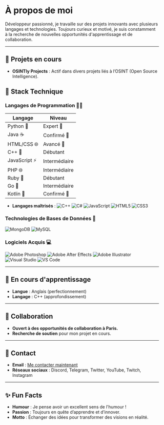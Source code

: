
# À propos de moi
Développeur passionné, je travaille sur des projets innovants avec plusieurs langages et technologies. Toujours curieux et motivé, je suis constamment à la recherche de nouvelles opportunités d'apprentissage et de collaboration.

---

## 🔭 Projets en cours
- **OSINTly Projects** : Actif dans divers projets liés à l’OSINT (Open Source Intelligence).

## 🚀 Stack Technique
### Langages de Programmation 👨‍💻
| Langage | Niveau         | 
|---------|----------------|
| Python 🐍 | Expert 🌟     |
| Java ☕   | Confirmé 🔧   | 
| HTML/CSS 🌐 | Avancé 🎨  | 
| C++ 💾    | Débutant      | 
| JavaScript ⚡ | Intermédiaire | 
| PHP 🌐    | Intermédiaire | 
| Ruby 💎   | Débutant      | 
| Go 🚀     | Intermédiaire | 
| Kotlin 📱 | Confirmé 🔧   | 

- **Langages maîtrisés** : 
  ![C++](cplusplus_logo.png) ![C#](csharp_logo.png) ![JavaScript](javascript_logo.png) ![HTML5](html5_logo.png) ![CSS3](css3_logo.png)

### Technologies de Bases de Données 💾
![MongoDB](mongodb_logo.png) ![MySQL](mysql_logo.png)

### Logiciels Acquis 💻
![Adobe Photoshop](adobephotoshop_logo.png) ![Adobe After Effects](adobeaftereffects_logo.png) ![Adobe Illustrator](adobeillustrator_logo.png) ![Visual Studio](visualstudio_logo.png) ![VS Code](vscode_logo.png)

---

## 🌱 En cours d'apprentissage
- **Langue** : Anglais (perfectionnement)
- **Langage** : C++ (approfondissement)

---

## 👯 Collaboration
- **Ouvert à des opportunités de collaboration à Paris.**
- **Recherche de soutien** pour mon projet en cours.

---

## 📧 Contact
- **Email** : [Me contacter maintenant](mailto:example@example.com)
- **Réseaux sociaux** : Discord, Telegram, Twitter, YouTube, Twitch, Instagram

---

## ✨ Fun Facts
- **Humour** : Je pense avoir un excellent sens de l'humour !
- **Passion** : Toujours en quête d’apprendre et d’innover.
- **Motto** : Échanger des idées pour transformer des visions en réalité.

